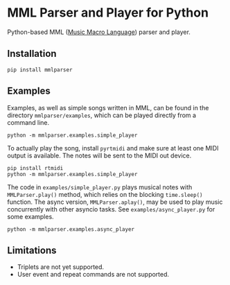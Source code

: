 MML Parser and Player for Python
================================

Python-based MML ([Music Macro Language](https://en.wikipedia.org/wiki/Music_Macro_Language)) parser and player.


Installation
------------

    pip install mmlparser
    

Examples
--------

Examples, as well as simple songs written in MML, can be found in the
directory `mmlparser/examples`, which can be played directly from a command
line.

    python -m mmlparser.examples.simple_player

To actually play the song, install `pyrtmidi` and make sure at least one MIDI
output is available.  The notes will be sent to the MIDI out device.

    pip install rtmidi
    python -m mmlparser.examples.simple_player

The code in `examples/simple_player.py` plays musical notes with
`MMLParser.play()` method, which relies on the blocking `time.sleep()`
function.  The async version, `MMLParser.aplay()`, may be used to play music
concurrently with other asyncio tasks.  See `examples/async_player.py` for
some examples.

    python -m mmlparser.examples.async_player

Limitations
-----------

* Triplets are not yet supported.
* User event and repeat commands are not supported.
